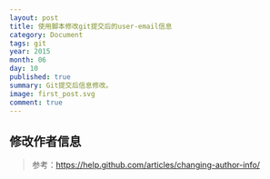 ```yaml
---
layout: post
title: 使用脚本修改git提交后的user-email信息
category: Document
tags: git
year: 2015
month: 06
day: 10
published: true
summary: Git提交后信息修改。
image: first_post.svg
comment: true
---
```


## 修改作者信息



> 参考：https://help.github.com/articles/changing-author-info/